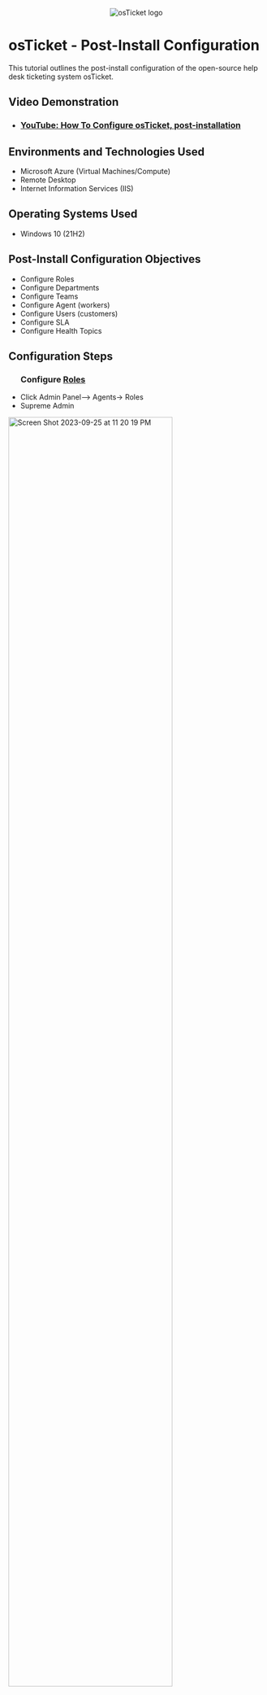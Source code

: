 <p align="center">
<img src="https://i.imgur.com/Clzj7Xs.png" alt="osTicket logo"/>
</p>

<h1>osTicket - Post-Install Configuration</h1>
This tutorial outlines the post-install configuration of the open-source help desk ticketing system osTicket.<br />


<h2>Video Demonstration</h2>

- ### [YouTube: How To Configure osTicket, post-installation](https://www.youtube.com)

<h2>Environments and Technologies Used</h2>

- Microsoft Azure (Virtual Machines/Compute)
- Remote Desktop
- Internet Information Services (IIS)

<h2>Operating Systems Used </h2>

- Windows 10</b> (21H2)

<h2>Post-Install Configuration Objectives</h2>

- Configure Roles 
- Configure Departments
- Configure Teams 
- Configure Agent (workers) 
- Configure Users (customers)
- Configure SLA
- Configure Health Topics 

<h2>Configuration Steps</h2>

<ul> 
<h3> Configure <a href="https://docs.osticket.com/en/latest/Admin/Agents/Roles.html">Roles</a></h3>
<li>Click Admin Panel--> Agents-> Roles</li>
<li>Supreme Admin</li>
</ul>


<p>
  <img width="80%" alt="Screen Shot 2023-09-25 at 11 20 19 PM" src="https://github.com/Wilsielouidor/post-install-config/assets/142513380/19291e92-2f49-49bc-8791-04b766ba1c1d">

</p>

<p> <img width="80%" alt="Screen Shot 2023-09-25 at 11 21 40 PM" src="https://github.com/Wilsielouidor/post-install-config/assets/142513380/ce5a91ba-b16a-4d8a-96f5-a0d18ff08d84">

</p>

<p>
<img width="80%" alt="Screen Shot 2023-09-25 at 11 40 22 PM" src="https://github.com/Wilsielouidor/post-install-config/assets/142513380/f97d8045-e313-471f-952a-0e1f97d4e9ac">

</p>

<p>
<img width="80%" alt="Screen Shot 2023-09-25 at 11 43 06 PM" src="https://github.com/Wilsielouidor/post-install-config/assets/142513380/2863ca12-6d53-4c28-a0d3-07185fcfc538">


</p>
<br />

<p>
  
<img width="80%" alt="Screen Shot 2023-09-25 at 11 46 45 PM" src="https://github.com/Wilsielouidor/post-install-config/assets/142513380/d3209fe4-89fa-4688-a360-13c38f615957">

</p>

Type in Supreme Admin--> Go to Permisions and Check all boxes under Tickets, Tasks and Knowledgebase--> Click Add role on the bottom.

<p> <img width="80%" alt="Screen Shot 2023-09-25 at 11 54 09 PM" src="https://github.com/Wilsielouidor/post-install-config/assets/142513380/a7d700ec-580c-424d-8c9c-0b5f65db5632">

</p>
<ul> 
<h3> Configure <a href="https://docs.osticket.com/en/latest/Admin/Agents/Roles.html">Departments</a></h3>
<li>Click Admin Panel--> Agents-> Department--> Add new departments</li>
<li>Name: System Administrator-> click create department (which is at the bottom when you scroll done if you don't see it)</li>
</ul>
<p>
<img width="80%" alt="Screen Shot 2023-09-26 at 11 30 50 PM" src="https://github.com/Wilsielouidor/post-install-config/assets/142513380/9f1ce150-e166-4ead-ba98-a9d4f598064b">

</p>
<br />

<ul> 
<h3> Configure <a href="https://docs.osticket.com/en/latest/Admin/Agents/Teams.html">Teams</a></h3>
  
<li>Click Admin Panel--> Agents-> Teams--> As default there is already a Level I so Add Level II </li>
</ul>
<p>
<img width="80%" alt="img src="https://i.imgur.com/DJmEXEB.png" height="80%" width="80%" alt="Disk Sanitization Steps">

</p>
<br />

<p>
  <ul>
  <h3>Allow Anyone to Create Tickets</h3>
  <li>Admin panel->settings-> user settings </li>
  <li>Registration required: Recquire registration and login to create tickets </li>
  </ul>
  </p> 
  <br />
  
<p>
<img src="https://i.imgur.com/DJmEXEB.png" height="80%" width="80%" alt="Disk Sanitization Steps"/>
</p>

<p>
<ul>
<h3>Configure <a href="https://docs.osticket.com/en/latest/Admin/Agents/Agents.html">Agent(Workers)</a></h3>
  <li> Admin Panel->Agents-> Add new </li>
  <li>Karen, Ken, Lisa, Mateo</li>
</ul>
</p>
<p>
<img src="https://i.imgur.com/DJmEXEB.png" height="80%" width="80%" alt="Disk Sanitization Steps"/>
</p>
<br />

<p>
<ul>
<h3>Configure <a href="https://docs.osticket.com/en/latest/Admin/Manage/SLA%20Plans.html">SLA</a></h3>
  <li> Admin Panel-> Manage-> SLA </li>
  <li>Sev-A (1 hour, 24/7)</li>
  <li>Sev-B (4 hours, 24/7)</li>

<p>
<ul>

<p>
<img src="https://i.imgur.com/DJmEXEB.png" height="80%" width="80%" alt="Disk Sanitization Steps"/>
</p>
  
<h3>Configure Help Topics</a></h3>

<li> Business Critical Outage </li>
<li>Personal Computer Issues</li>
<li>Equipment Request</li>
<li>Password Reset</li>

</ul>
<img src="https://i.imgur.com/DJmEXEB.png" height="80%" width="80%" alt="Disk Sanitization Steps"/>
</p>
<br />
